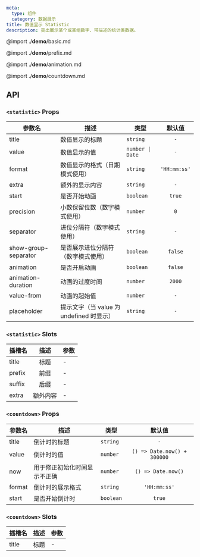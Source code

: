 ```yaml
meta:
  type: 组件
  category: 数据展示
title: 数值显示 Statistic
description: 突出展示某个或某组数字、带描述的统计类数据。
```

@import ./__demo__/basic.md

@import ./__demo__/prefix.md

@import ./__demo__/animation.md

@import ./__demo__/countdown.md

## API


### `<statistic>` Props

|参数名|描述|类型|默认值|
|---|---|---|:---:|
|title|数值显示的标题|`string`|`-`|
|value|数值显示的值|`number \| Date`|`-`|
|format|数值显示的格式（日期模式使用）|`string`|`'HH:mm:ss'`|
|extra|额外的显示内容|`string`|`-`|
|start|是否开始动画|`boolean`|`true`|
|precision|小数保留位数（数字模式使用）|`number`|`0`|
|separator|进位分隔符（数字模式使用）|`string`|`-`|
|show-group-separator|是否展示进位分隔符（数字模式使用）|`boolean`|`false`|
|animation|是否开启动画|`boolean`|`false`|
|animation-duration|动画的过度时间|`number`|`2000`|
|value-from|动画的起始值|`number`|`-`|
|placeholder|提示文字（当 value 为 undefined 时显示）|`string`|`-`|
### `<statistic>` Slots

|插槽名|描述|参数|
|---|:---:|---|
|title|标题|-|
|prefix|前缀|-|
|suffix|后缀|-|
|extra|额外内容|-|




### `<countdown>` Props

|参数名|描述|类型|默认值|
|---|---|---|:---:|
|title|倒计时的标题|`string`|`-`|
|value|倒计时的值|`number`|`() => Date.now() + 300000`|
|now|用于修正初始化时间显示不正确|`number`|`() => Date.now()`|
|format|倒计时的展示格式|`string`|`'HH:mm:ss'`|
|start|是否开始倒计时|`boolean`|`true`|
### `<countdown>` Slots

|插槽名|描述|参数|
|---|:---:|---|
|title|标题|-|


